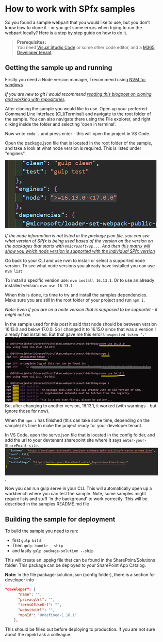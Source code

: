 # How to work with SPfx samples

So you found a sample webpart that you would like to use, but you don't know how to clone it - or you get some errors when trying to run the webpart locally? Here is a step by step guide on how to do it.

> **Prerequisites:** <br>You need [Visual Studio Code](https://code.visualstudio.com/) or some other code editor, and a [M365 Developer tenant](https://developer.microsoft.com/en-us/microsoft-365/dev-program). 

## Getting the sample up and running 
Firstly you need a Node version manager, I recommend using [NVM for windows](https://elischei.com/how-to-use-nvm-for-windows/)

_If you are new to git I would recommend [reading this blogpost on cloning and working with repositories](https://elischei.com/an-introduction-to-version-control-using-git-and-github/)._
 
After cloning the sample you would like to use. Open up your preferred Command Line Interface (CLI/Terminal) and navigate to the root folder of the sample. You can also navigate there using the File explorer, and right cliking inside the folder and selecting 'open in terminal'.

Now write `code .` and press enter - this will open the project in VS Code.

Open the package.json file that is located in the root folder of the sample, and take a look at what node version is required. This is listed under "engines".

![](/Code%20samples/How-to-work-with-spfx-samples/img/node-version.png)

_If the node information is not listed in the package.json file, you can see what version of SPfx is being used based of the version on the version on the packages that starts with `@microsoft/sp...`. And then [this matrix will show you which node version is supported with the individual SPfx version](https://learn.microsoft.com/en-gb/sharepoint/dev/spfx/compatibility)_

Go back to your CLI and use nvm to install or select a supported node version.
To see what node versions you already have installed you can use `nvm list`

To install a specific version use: `nvm install 16.13.1`.
Or to use an already installed version: `nvm use 16.13.1`

When this is done, its time to try and install the samples dependencies. Make sure you are still in the root folder of your project and run `npm i`.

_Note: Even if you are on a node version that is supposed to be supportet - it might not be._ 

In the sample used for this post it said that node should be between version 16.13.0 and below 17.0.0.
So I changed it to 16.15.0 since that was a version I already had installed. But that gave me this error `Unexpected token '.'`
![](/Code%20samples/How-to-work-with-spfx-samples/img/getting-error.png)
But after changing to another version, 16.13.1, it worked (with warnings - but ignore those for now).

When the `npm i` has finished (this can take some time, depending on the sample) its time to make the project ready for your developer tenant.

In VS Code, open the serve.json file that is located in the config folder, and add the url to your devtenant sharepoint site where it says `enter-your-SharePoint-site`.
![](/Code%20samples/How-to-work-with-spfx-samples/img/devtenanturl.png).

Now you can run gulp serve in your CLI. This will automatically open up a workbench where you can test the sample.
Note, some samples might require lists and stuff 'in the background' to work correctly. This will be described in the samples README.md file


## Building the sample for deployment

To build the sample you need to run:
* first `gulp bild`
* Then `gulp bundle --ship`
* and lastly `gulp package-solution --ship`

This will create an .sppkg file that can be found in the SharePoint/Solutions folder. This package can be deployed to your SharePoint App Catalog.

**Note:** In the file package-solution.json (config folder), there is a section for developer info

```json
"developer": {
      "name": "",
      "privacyUrl": "",
      "termsOfUseUrl": "",
      "websiteUrl": "",
      "mpnId": "Undefined-1.16.1"
    },
```
This should be filled out before deploying to production. If you are not sure about the mpnId ask a colleague.
